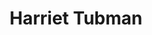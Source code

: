 ---
pid: CH210
title: Harriet Tubman
location_transcription: City Hall
zipcode: '45236'
outside_phl: 'Cincinnati OH '
neighborhood: 
age: '53'
age_range: 50-59
instagram: 
image_file_name: CH_210.jpg
proposal_transcription: 
topic: African Americans,Figure,History,Women
topic_summary: 0, 0, 0, 0
type: Other No Form
keywords_other: 
credit: Beverly Heath
image_labels: 
twitter: 
facebook: 
permalink: "/monuments/ch210/"
layout: item-page
---